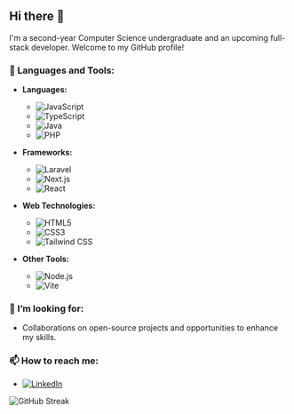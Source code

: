 ## Hi there 👋

I'm a second-year Computer Science undergraduate and an upcoming full-stack developer. Welcome to my GitHub profile!

### 🌱 Languages and Tools:
- **Languages:**
  - ![JavaScript](https://img.shields.io/badge/-JavaScript-F7DF1E?style=flat-square&logo=javascript&logoColor=000000)
  - ![TypeScript](https://img.shields.io/badge/-TypeScript-007ACC?style=flat-square&logo=typescript&logoColor=FFFFFF)
  - ![Java](https://img.shields.io/badge/-Java-007396?style=flat-square&logo=java&logoColor=FFFFFF)
  - ![PHP](https://img.shields.io/badge/-PHP-777BB4?style=flat-square&logo=php&logoColor=FFFFFF)

- **Frameworks:**
  - ![Laravel](https://img.shields.io/badge/-Laravel-EF2D2E?style=flat-square&logo=laravel&logoColor=FFFFFF)
  - ![Next.js](https://img.shields.io/badge/-Next.js-000000?style=flat-square&logo=next.js&logoColor=FFFFFF)
  - ![React](https://img.shields.io/badge/-React-61DAFB?style=flat-square&logo=react&logoColor=000000)

- **Web Technologies:**
  - ![HTML5](https://img.shields.io/badge/-HTML5-E34F26?style=flat-square&logo=html5&logoColor=FFFFFF)
  - ![CSS3](https://img.shields.io/badge/-CSS3-1572B6?style=flat-square&logo=css3&logoColor=FFFFFF)
  - ![Tailwind CSS](https://img.shields.io/badge/-Tailwind%20CSS-06B6D4?style=flat-square&logo=tailwind-css&logoColor=FFFFFF)

- **Other Tools:**
  - ![Node.js](https://img.shields.io/badge/-Node.js-339933?style=flat-square&logo=node.js&logoColor=FFFFFF)
  - ![Vite](https://img.shields.io/badge/-Vite-646CFF?style=flat-square&logo=vite&logoColor=FFFFFF)

### 🤔 I’m looking for:
- Collaborations on open-source projects and opportunities to enhance my skills.

### 📫 How to reach me:
- [![LinkedIn](https://img.shields.io/badge/-LinkedIn-0077B5?style=flat-square&logo=linkedin&logoColor=FFFFFF)](https://www.linkedin.com/in/lashane-yureshka-946422297/)


![GitHub Streak](https://streak-stats.demolab.com/?user=Yureshka02&theme=dark&hide_border=true)

